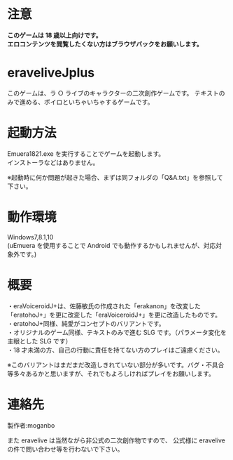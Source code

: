 ﻿# 注意

**このゲームは 18 歳以上向けです。**  
**エロコンテンツを閲覧したくない方はブラウザバックをお願いします。**

# eraveliveJplus

このゲームは、ラ ○ ライブのキャラクターの二次創作ゲームです。
テキストのみで進める、ボイロといちゃいちゃするゲームです。

<!-- 現状ダウンロードリンクがないためコメントアウト
# ダウンロード
以下のURLから最新バージョンをダウンロードしてください。
https://github.com/average34/eraVoiceroidJplus/releases
-->

# 起動方法

Emuera1821.exe を実行することでゲームを起動します。  
インストーラなどはありません。

※起動時に何か問題が起きた場合、まずは同フォルダの「Q&A.txt」を参照して下さい。

# 動作環境

Windows7,8.1,10  
(uEmuera を使用することで Android でも動作するかもしれませんが、対応対象外です。)

# 概要

・eraVoiceroidJ+は、佐藤敏氏の作成された「erakanon」を改変した「eratohoJ+」を更に改変した「eraVoiceroidJ+」を更に改造したものです。  
・eratohoJ+同様、純愛がコンセプトのバリアントです。  
・オリジナルのゲーム同様、テキストのみで進む SLG です。（パラメータ変化を主眼とした SLG です）  
・18 才未満の方、自己の行動に責任を持てない方のプレイはご遠慮ください。

※このバリアントはまだまだ改造しきれていない部分が多いです。バグ・不具合等多々あるかと思いますが、それでもよろしければプレイをお願いします。

# 連絡先

製作者:moganbo

また eravelive は当然ながら非公式の二次創作物ですので、
公式様に eravelive の件で問い合わせ等を行わないで下さい。
